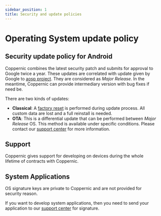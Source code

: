 ```yaml
---
sidebar_position: 1
title: Security and update policies
---
```


Operating System update policy
================

Security update policy for Android
---------------

Coppernic combines the latest security patch and submits for approval to Google twice a year.
These updates are correlated with update given by Google to [aosp project](https://source.android.com/). They
are considered as *Major Release*.
In the meantime, Coppernic can provide intermediary version with bug fixes if need be.

There are two kinds of updates:

 - **Classical**: A [factory reset](factory_reset.md) is performed during update process. All custom data are lost and a full reinstall is needed.
 - **OTA**: This is a differential update that can be performed between *Major Release* OS. This method is available
 under specific conditions. Please contact our [support center](https://support.coppernic.fr/index.php) for more information.

Support
-------

Coppernic gives support for developing on devices during the whole lifetime of contracts with Coppernic.

System Applications
-------------------

OS signature keys are private to Coppernic and are not provided for security reason.

If you want to develop system applications, then you need to send your application to our [support center](http://support.coppernic.fr) for signature.
